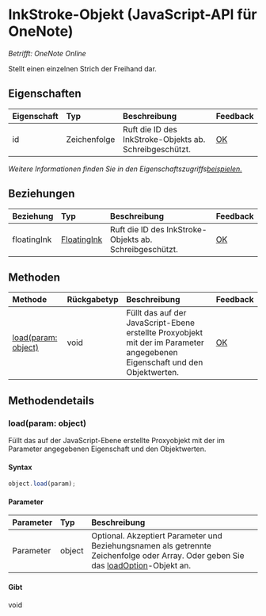 # InkStroke-Objekt (JavaScript-API für OneNote)

_Betrifft: OneNote Online_    


Stellt einen einzelnen Strich der Freihand dar.

## Eigenschaften

| Eigenschaft     | Typ   |Beschreibung|Feedback|
|:---------------|:--------|:----------|:-------|
|id|Zeichenfolge|Ruft die ID des InkStroke-Objekts ab. Schreibgeschützt.|[OK](https://github.com/OfficeDev/office-js-docs/issues/new?title=OneNote-inkStroke-id)|

_Weitere Informationen finden Sie in den Eigenschaftszugriffs[beispielen.](#beispielen.)_

## Beziehungen
| Beziehung | Typ   |Beschreibung| Feedback|
|:---------------|:--------|:----------|:-------|
|floatingInk|[FloatingInk](floatingink.md)|Ruft die ID des InkStroke-Objekts ab. Schreibgeschützt.|[OK](https://github.com/OfficeDev/office-js-docs/issues/new?title=OneNote-inkStroke-floatingInk)|

## Methoden

| Methode           | Rückgabetyp    |Beschreibung| Feedback|
|:---------------|:--------|:----------|:-------|
|[load(param: object)](#loadparam-object)|void|Füllt das auf der JavaScript-Ebene erstellte Proxyobjekt mit der im Parameter angegebenen Eigenschaft und den Objektwerten.|[OK](https://github.com/OfficeDev/office-js-docs/issues/new?title=OneNote-inkStroke-load)|

## Methodendetails


### load(param: object)
Füllt das auf der JavaScript-Ebene erstellte Proxyobjekt mit der im Parameter angegebenen Eigenschaft und den Objektwerten.

#### Syntax
```js
object.load(param);
```

#### Parameter
| Parameter    | Typ   |Beschreibung|
|:---------------|:--------|:----------|
|Parameter|object|Optional. Akzeptiert Parameter und Beziehungsnamen als getrennte Zeichenfolge oder Array. Oder geben Sie das [loadOption](loadoption.md)-Objekt an.|

#### Gibt 
void
